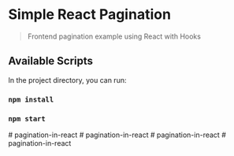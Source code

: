 # Simple React Pagination

> Frontend pagination example using React with Hooks

## Available Scripts

In the project directory, you can run:

### `npm install`

### `npm start`
#   p a g i n a t i o n - i n - r e a c t  
 #   p a g i n a t i o n - i n - r e a c t  
 #   p a g i n a t i o n - i n - r e a c t  
 #   p a g i n a t i o n - i n - r e a c t  
 
